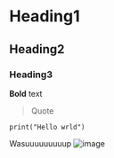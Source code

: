 # Heading1
## Heading2
### Heading3
**Bold**
text
> Quote
```python3
print("Hello wrld")
```
Wasuuuuuuuuup
![image](https://i.pinimg.com/236x/ee/8c/9f/ee8c9f9e9a91ae6f361d388c58da22bd.jpg)
